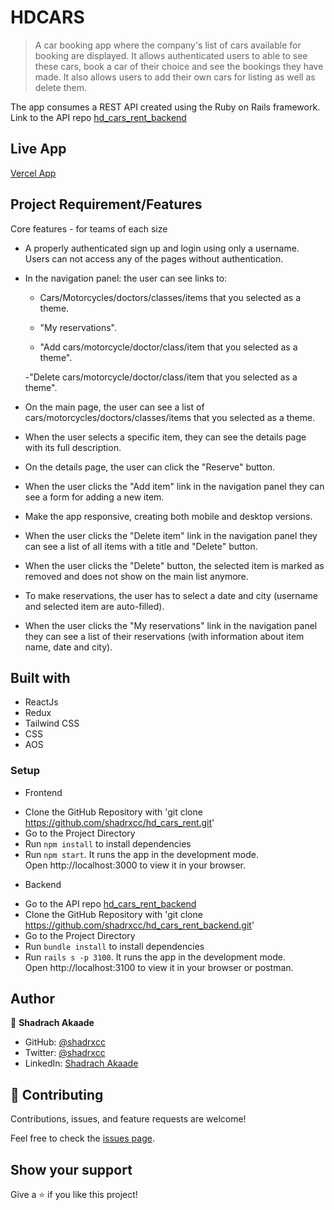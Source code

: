# HDCARS
> A car booking app where the company's list of cars available for booking are displayed. It allows authenticated users to able to see these cars, book a car of their choice and see the bookings they have made. It also allows users to add their own cars for listing as well as delete them.

The app consumes a REST API created using the Ruby on Rails framework. Link to the API repo [hd_cars_rent_backend](https://github.com/shadrxcc/hd_cars_rent_backend)

## Live App
[Vercel App](https://hd-cars-rent-git-dev-shadrxcc.vercel.app/)

## Project Requirement/Features
Core features - for teams of each size
- A properly authenticated sign up and login using only a username. Users can not access any of the pages without authentication.

- In the navigation panel: the user can see links to:
    - Cars/Motorcycles/doctors/classes/items that you selected as a theme.
    
    - "My reservations".
     
    - "Add cars/motorcycle/doctor/class/item that you selected as a theme".
    
    -"Delete cars/motorcycle/doctor/class/item that you selected as a theme".

- On the main page, the user can see a list of cars/motorcycles/doctors/classes/items that you selected as a theme.


- When the user selects a specific item, they can see the details page with its full description.

- On the details page, the user can click the "Reserve" button.

- When the user clicks the "Add item" link in the navigation panel they can see a form for adding a new item.

- Make the app responsive, creating both mobile and desktop versions.

- When the user clicks the "Delete item" link in the navigation panel they can see a list of all items with a title and "Delete" button.

- When the user clicks the "Delete" button, the selected item is marked as removed and does not show on the main list anymore.

- To make reservations, the user has to select a date and city (username and selected item are auto-filled).

- When the user clicks the "My reservations" link in the navigation panel they can see a list of their reservations (with information about item name, date and city).

## Built with
- ReactJs
- Redux
- Tailwind CSS
- CSS
- AOS
### Setup
* Frontend
- Clone the GitHub Repository with 'git clone https://github.com/shadrxcc/hd_cars_rent.git'
- Go to the Project Directory
- Run ```npm install``` to install dependencies
- Run ```npm start```. It runs the app in the development mode.<br>
Open http://localhost:3000 to view it in your browser.

* Backend
- Go to the API repo [hd_cars_rent_backend](https://github.com/shadrxcc/hd_cars_rent_backend)
- Clone the GitHub Repository with 'git clone https://github.com/shadrxcc/hd_cars_rent_backend.git'
- Go to the Project Directory
- Run ```bundle install``` to install dependencies
- Run ```rails s -p 3100```. It runs the app in the development mode.<br>
Open http://localhost:3100 to view it in your browser or postman.

## Author

👤 **Shadrach Akaade**

- GitHub: [@shadrxcc](https://github.com/shadrxcc)
- Twitter: [@shadrxcc](https://twitter.com/shadrxcc)
- LinkedIn: [Shadrach Akaade](https://www.linkedin.com/in/shadrachakaade/)

## 🤝 Contributing
Contributions, issues, and feature requests are welcome!

Feel free to check the [issues page](https://github.com/shadrxcc/hd_cars_rent/issues).

## Show your support

Give a ⭐️ if you like this project!
